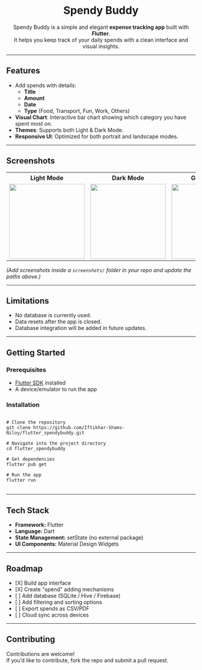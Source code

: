<h1 align="center"> Spendy Buddy</h1>

<p align="center">
  Spendy Buddy is a simple and elegant <b>expense tracking app</b> built with <b>Flutter</b>.<br>
  It helps you keep track of your daily spends with a clean interface and visual insights.
</p>

---

<h2> Features</h2>

<ul>
  <li> Add spends with details:
    <ul>
      <li><b>Title</b></li>
      <li><b>Amount</b></li>
      <li><b>Date</b></li>
      <li><b>Type</b> (Food, Transport, Fun, Work, Others)</li>
    </ul>
  </li>
  <li> <b>Visual Chart</b>: Interactive bar chart showing which category you have spent most on.</li>
  <li> <b>Themes</b>: Supports both Light & Dark Mode.</li>
  <li> <b>Responsive UI</b>: Optimized for both portrait and landscape modes.</li>
</ul>

---

<h2> Screenshots</h2>

<table>
  <tr>
    <th>Light Mode</th>
    <th>Dark Mode</th>
    <th>GIF Example</th>
  </tr>
  <tr>
    <td><img src="" width="200"></td>
    <td><img src="" width="200"></td>
    <td><img src="" width="200"></td>
  </tr>
</table>

<p><i>(Add screenshots inside a <code>screenshots/</code> folder in your repo and update the paths above.)</i></p>

---

<h2> Limitations</h2>

<ul>
  <li> No database is currently used.</li>
  <li> Data resets after the app is closed.</li>
  <li> Database integration will be added in future updates.</li>
</ul>

---

<h2> Getting Started</h2>

<h3>Prerequisites</h3>
<ul>
  <li><a href="https://flutter.dev/docs/get-started/install">Flutter SDK</a> installed</li>
  <li>A device/emulator to run the app</li>
</ul>

<h3>Installation</h3>

<pre>
<code>
# Clone the repository
git clone https://github.com/Iftikhar-Shams-Niloy/flutter_spendybuddy.git

# Navigate into the project directory
cd flutter_spendybuddy

# Get dependencies
flutter pub get

# Run the app
flutter run
</code>
</pre>

---

<h2> Tech Stack</h2>

<ul>
  <li><b>Framework:</b> Flutter</li>
  <li><b>Language:</b> Dart</li>
  <li><b>State Management:</b> setState (no external package)</li>
  <li><b>UI Components:</b> Material Design Widgets</li>
</ul>

---

<h2> Roadmap</h2>

<ul>
  <li>[X] Build app interface</li>
  <li>[X] Create "spend" adding mechanisms</li>
  <li>[ ] Add database (SQLite / Hive / Firebase)</li>
  <li>[ ] Add filtering and sorting options</li>
  <li>[ ] Export spends as CSV/PDF</li>
  <li>[ ] Cloud sync across devices</li>
</ul>

---

<h2> Contributing</h2>

<p>Contributions are welcome!<br>
If you’d like to contribute, fork the repo and submit a pull request.</p>

